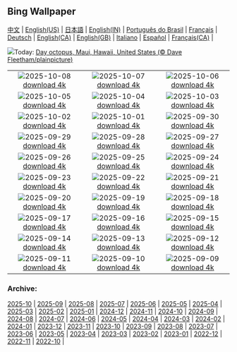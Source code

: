## Bing Wallpaper
[中文](README.md) |                     [English(US)](en-US.md) |                     [日本語](ja-JP.md) |                     [English(IN)](en-IN.md) |                     [Português do Brasil](pt-BR.md) |                     [Français](fr-FR.md) |                     [Deutsch](de-DE.md) |                     [English(CA)](en-CA.md) |                     [English(GB)](en-GB.md) |                     [Italiano](it-IT.md) |                     [Español](es-ES.md) |                     [Français(CA)](fr-CA.md) |                    

![](https://www.bing.com/th?id=OHR.OctopusCyanea_EN-CA7864486363_UHD.jpg&w=1000)Today: [Day octopus, Maui, Hawaii, United States (© Dave Fleetham/plainpicture)](https://www.bing.com/th?id=OHR.OctopusCyanea_EN-CA7864486363_UHD.jpg)

|      |      |      |
| :----: | :----: | :----: |
|![](https://www.bing.com/th?id=OHR.RidgwayAspens_EN-CA7717329977_UHD.jpg&pid=hp&w=384&h=216&rs=1&c=4)2025-10-08 [download 4k](https://www.bing.com/th?id=OHR.RidgwayAspens_EN-CA7717329977_UHD.jpg)|![](https://www.bing.com/th?id=OHR.AnshunBridge_EN-CA7553942511_UHD.jpg&pid=hp&w=384&h=216&rs=1&c=4)2025-10-07 [download 4k](https://www.bing.com/th?id=OHR.AnshunBridge_EN-CA7553942511_UHD.jpg)|![](https://www.bing.com/th?id=OHR.TeacherOwl_EN-CA7173344502_UHD.jpg&pid=hp&w=384&h=216&rs=1&c=4)2025-10-06 [download 4k](https://www.bing.com/th?id=OHR.TeacherOwl_EN-CA7173344502_UHD.jpg)|
|![](https://www.bing.com/th?id=OHR.InsideOutNB_EN-CA6818912564_UHD.jpg&pid=hp&w=384&h=216&rs=1&c=4)2025-10-05 [download 4k](https://www.bing.com/th?id=OHR.InsideOutNB_EN-CA6818912564_UHD.jpg)|![](https://www.bing.com/th?id=OHR.SkyeHeather_EN-CA6782703552_UHD.jpg&pid=hp&w=384&h=216&rs=1&c=4)2025-10-04 [download 4k](https://www.bing.com/th?id=OHR.SkyeHeather_EN-CA6782703552_UHD.jpg)|![](https://www.bing.com/th?id=OHR.OxbowBend_EN-CA0110307953_UHD.jpg&pid=hp&w=384&h=216&rs=1&c=4)2025-10-03 [download 4k](https://www.bing.com/th?id=OHR.OxbowBend_EN-CA0110307953_UHD.jpg)|
|![](https://www.bing.com/th?id=OHR.YosemiteClark_EN-CA9187443856_UHD.jpg&pid=hp&w=384&h=216&rs=1&c=4)2025-10-02 [download 4k](https://www.bing.com/th?id=OHR.YosemiteClark_EN-CA9187443856_UHD.jpg)|![](https://www.bing.com/th?id=OHR.EucalyptusKoala_EN-CA8939050680_UHD.jpg&pid=hp&w=384&h=216&rs=1&c=4)2025-10-01 [download 4k](https://www.bing.com/th?id=OHR.EucalyptusKoala_EN-CA8939050680_UHD.jpg)|![](https://www.bing.com/th?id=OHR.HoutenHouses_EN-CA8693710238_UHD.jpg&pid=hp&w=384&h=216&rs=1&c=4)2025-09-30 [download 4k](https://www.bing.com/th?id=OHR.HoutenHouses_EN-CA8693710238_UHD.jpg)|
|![](https://www.bing.com/th?id=OHR.PienzaItaly_EN-CA8507230327_UHD.jpg&pid=hp&w=384&h=216&rs=1&c=4)2025-09-29 [download 4k](https://www.bing.com/th?id=OHR.PienzaItaly_EN-CA8507230327_UHD.jpg)|![](https://www.bing.com/th?id=OHR.RedMapleleaf_EN-CA8222399050_UHD.jpg&pid=hp&w=384&h=216&rs=1&c=4)2025-09-28 [download 4k](https://www.bing.com/th?id=OHR.RedMapleleaf_EN-CA8222399050_UHD.jpg)|![](https://www.bing.com/th?id=OHR.AutumnChipmunk_EN-CA7669023856_UHD.jpg&pid=hp&w=384&h=216&rs=1&c=4)2025-09-27 [download 4k](https://www.bing.com/th?id=OHR.AutumnChipmunk_EN-CA7669023856_UHD.jpg)|
|![](https://www.bing.com/th?id=OHR.FortChittorgarh_EN-CA6914700264_UHD.jpg&pid=hp&w=384&h=216&rs=1&c=4)2025-09-26 [download 4k](https://www.bing.com/th?id=OHR.FortChittorgarh_EN-CA6914700264_UHD.jpg)|![](https://www.bing.com/th?id=OHR.BearLodge_EN-CA5941138960_UHD.jpg&pid=hp&w=384&h=216&rs=1&c=4)2025-09-25 [download 4k](https://www.bing.com/th?id=OHR.BearLodge_EN-CA5941138960_UHD.jpg)|![](https://www.bing.com/th?id=OHR.ToucanForest_EN-CA5712281059_UHD.jpg&pid=hp&w=384&h=216&rs=1&c=4)2025-09-24 [download 4k](https://www.bing.com/th?id=OHR.ToucanForest_EN-CA5712281059_UHD.jpg)|
|![](https://www.bing.com/th?id=OHR.AspenEquinox_EN-CA5015758865_UHD.jpg&pid=hp&w=384&h=216&rs=1&c=4)2025-09-23 [download 4k](https://www.bing.com/th?id=OHR.AspenEquinox_EN-CA5015758865_UHD.jpg)|![](https://www.bing.com/th?id=OHR.IceOtters_EN-CA4744258157_UHD.jpg&pid=hp&w=384&h=216&rs=1&c=4)2025-09-22 [download 4k](https://www.bing.com/th?id=OHR.IceOtters_EN-CA4744258157_UHD.jpg)|![](https://www.bing.com/th?id=OHR.OktoberfestSwing_EN-CA4280103942_UHD.jpg&pid=hp&w=384&h=216&rs=1&c=4)2025-09-21 [download 4k](https://www.bing.com/th?id=OHR.OktoberfestSwing_EN-CA4280103942_UHD.jpg)|
|![](https://www.bing.com/th?id=OHR.ThousandIslands_EN-CA4060601894_UHD.jpg&pid=hp&w=384&h=216&rs=1&c=4)2025-09-20 [download 4k](https://www.bing.com/th?id=OHR.ThousandIslands_EN-CA4060601894_UHD.jpg)|![](https://www.bing.com/th?id=OHR.DunquinIreland_EN-CA7995972934_UHD.jpg&pid=hp&w=384&h=216&rs=1&c=4)2025-09-19 [download 4k](https://www.bing.com/th?id=OHR.DunquinIreland_EN-CA7995972934_UHD.jpg)|![](https://www.bing.com/th?id=OHR.YoungMoose_EN-CA9323513470_UHD.jpg&pid=hp&w=384&h=216&rs=1&c=4)2025-09-18 [download 4k](https://www.bing.com/th?id=OHR.YoungMoose_EN-CA9323513470_UHD.jpg)|
|![](https://www.bing.com/th?id=OHR.OzoneEarth_EN-CA7588653763_UHD.jpg&pid=hp&w=384&h=216&rs=1&c=4)2025-09-17 [download 4k](https://www.bing.com/th?id=OHR.OzoneEarth_EN-CA7588653763_UHD.jpg)|![](https://www.bing.com/th?id=OHR.BrentonHighlandsNP_EN-CA6938321042_UHD.jpg&pid=hp&w=384&h=216&rs=1&c=4)2025-09-16 [download 4k](https://www.bing.com/th?id=OHR.BrentonHighlandsNP_EN-CA6938321042_UHD.jpg)|![](https://www.bing.com/th?id=OHR.HohWaterfall_EN-CA7082475802_UHD.jpg&pid=hp&w=384&h=216&rs=1&c=4)2025-09-15 [download 4k](https://www.bing.com/th?id=OHR.HohWaterfall_EN-CA7082475802_UHD.jpg)|
|![](https://www.bing.com/th?id=OHR.PointReyesSeashore_EN-CA6892620661_UHD.jpg&pid=hp&w=384&h=216&rs=1&c=4)2025-09-14 [download 4k](https://www.bing.com/th?id=OHR.PointReyesSeashore_EN-CA6892620661_UHD.jpg)|![](https://www.bing.com/th?id=OHR.SpinnerDolphins_EN-CA6671326546_UHD.jpg&pid=hp&w=384&h=216&rs=1&c=4)2025-09-13 [download 4k](https://www.bing.com/th?id=OHR.SpinnerDolphins_EN-CA6671326546_UHD.jpg)|![](https://www.bing.com/th?id=OHR.ExtremaduraJamon_EN-CA6493942250_UHD.jpg&pid=hp&w=384&h=216&rs=1&c=4)2025-09-12 [download 4k](https://www.bing.com/th?id=OHR.ExtremaduraJamon_EN-CA6493942250_UHD.jpg)|
|![](https://www.bing.com/th?id=OHR.YorkshireHay_EN-CA6308294683_UHD.jpg&pid=hp&w=384&h=216&rs=1&c=4)2025-09-11 [download 4k](https://www.bing.com/th?id=OHR.YorkshireHay_EN-CA6308294683_UHD.jpg)|![](https://www.bing.com/th?id=OHR.SwissSquirrel_EN-CA6118791565_UHD.jpg&pid=hp&w=384&h=216&rs=1&c=4)2025-09-10 [download 4k](https://www.bing.com/th?id=OHR.SwissSquirrel_EN-CA6118791565_UHD.jpg)|![](https://www.bing.com/th?id=OHR.OrchardLibrary_EN-CA5905828145_UHD.jpg&pid=hp&w=384&h=216&rs=1&c=4)2025-09-09 [download 4k](https://www.bing.com/th?id=OHR.OrchardLibrary_EN-CA5905828145_UHD.jpg)|


### Archive:
[2025-10](archive/en-CA/202510/README.md) | [2025-09](archive/en-CA/202509/README.md) | [2025-08](archive/en-CA/202508/README.md) | [2025-07](archive/en-CA/202507/README.md) | [2025-06](archive/en-CA/202506/README.md) | [2025-05](archive/en-CA/202505/README.md) | [2025-04](archive/en-CA/202504/README.md) | [2025-03](archive/en-CA/202503/README.md) | [2025-02](archive/en-CA/202502/README.md) | [2025-01](archive/en-CA/202501/README.md) | [2024-12](archive/en-CA/202412/README.md) | [2024-11](archive/en-CA/202411/README.md) | [2024-10](archive/en-CA/202410/README.md) | [2024-09](archive/en-CA/202409/README.md) | [2024-08](archive/en-CA/202408/README.md) | [2024-07](archive/en-CA/202407/README.md) | [2024-06](archive/en-CA/202406/README.md) | [2024-05](archive/en-CA/202405/README.md) | [2024-04](archive/en-CA/202404/README.md) | [2024-03](archive/en-CA/202403/README.md) | [2024-02](archive/en-CA/202402/README.md) | [2024-01](archive/en-CA/202401/README.md) | [2023-12](archive/en-CA/202312/README.md) | [2023-11](archive/en-CA/202311/README.md) | [2023-10](archive/en-CA/202310/README.md) | [2023-09](archive/en-CA/202309/README.md) | [2023-08](archive/en-CA/202308/README.md) | [2023-07](archive/en-CA/202307/README.md) | [2023-06](archive/en-CA/202306/README.md) | [2023-05](archive/en-CA/202305/README.md) | [2023-04](archive/en-CA/202304/README.md) | [2023-03](archive/en-CA/202303/README.md) | [2023-02](archive/en-CA/202302/README.md) | [2023-01](archive/en-CA/202301/README.md) | [2022-12](archive/en-CA/202212/README.md) | [2022-11](archive/en-CA/202211/README.md) | [2022-10](archive/en-CA/202210/README.md) | 